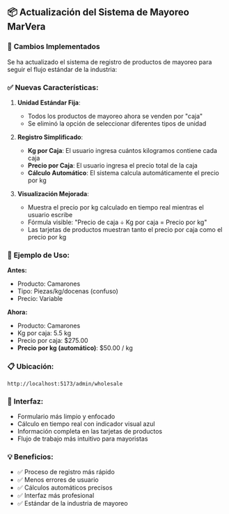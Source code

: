## 📦 Actualización del Sistema de Mayoreo MarVera

### 🎯 **Cambios Implementados**

Se ha actualizado el sistema de registro de productos de mayoreo para seguir el flujo estándar de la industria:

### ✅ **Nuevas Características:**

1. **Unidad Estándar Fija**: 
   - Todos los productos de mayoreo ahora se venden por "caja"
   - Se eliminó la opción de seleccionar diferentes tipos de unidad

2. **Registro Simplificado**:
   - **Kg por Caja**: El usuario ingresa cuántos kilogramos contiene cada caja
   - **Precio por Caja**: El usuario ingresa el precio total de la caja
   - **Cálculo Automático**: El sistema calcula automáticamente el precio por kg

3. **Visualización Mejorada**:
   - Muestra el precio por kg calculado en tiempo real mientras el usuario escribe
   - Fórmula visible: "Precio de caja ÷ Kg por caja = Precio por kg"
   - Las tarjetas de productos muestran tanto el precio por caja como el precio por kg

### 🔧 **Ejemplo de Uso:**

**Antes:**
- Producto: Camarones
- Tipo: Piezas/kg/docenas (confuso)
- Precio: Variable

**Ahora:**
- Producto: Camarones
- Kg por caja: 5.5 kg
- Precio por caja: $275.00
- **Precio por kg (automático)**: $50.00 / kg

### 📋 **Ubicación:**
`http://localhost:5173/admin/wholesale`

### 🎨 **Interfaz:**
- Formulario más limpio y enfocado
- Cálculo en tiempo real con indicador visual azul
- Información completa en las tarjetas de productos
- Flujo de trabajo más intuitivo para mayoristas

### 💡 **Beneficios:**
- ✅ Proceso de registro más rápido
- ✅ Menos errores de usuario
- ✅ Cálculos automáticos precisos
- ✅ Interfaz más profesional
- ✅ Estándar de la industria de mayoreo
